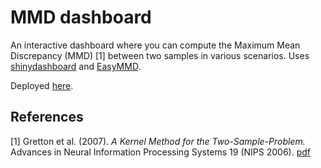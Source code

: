 # MMD dashboard
An interactive dashboard where you can compute the Maximum Mean Discrepancy (MMD) [1] between two samples in various scenarios. Uses [shinydashboard](https://rstudio.github.io/shinydashboard/) and [EasyMMD](https://github.com/AnthonyEbert/EasyMMD).

Deployed [here](https://jtim.shinyapps.io/mmd_dashboard/).

## References
[1] Gretton et al. (2007). *A Kernel Method for the Two-Sample-Problem.* Advances in Neural Information Processing Systems 19 (NIPS 2006). [pdf](https://proceedings.neurips.cc/paper/2006/hash/e9fb2eda3d9c55a0d89c98d6c54b5b3e-Abstract.html)
